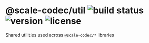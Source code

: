 # @scale-codec/util ![build status](https://img.shields.io/github/checks-status/soramitsu/scale-codec-js-library/master) ![version](https://img.shields.io/npm/v/@scale-codec/util) ![license](https://img.shields.io/npm/l/@scale-codec/util)

Shared utilities used across `@scale-codec/*` libraries
